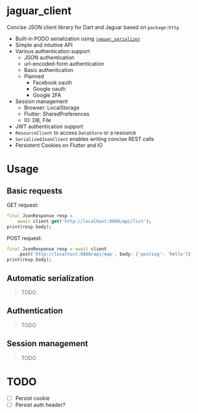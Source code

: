 # jaguar_client

Concise JSON client library for Dart and Jaguar based on `package:http`

- Built-in PODO serialization using [`jaguar_serializer`](https://github.com/Jaguar-dart/jaguar_serializer)
- Simple and intuitive API
- Various authentication support
    - JSON authentication
    - url-encoded-form authentication
    - Basic authentication
    - Planned
        - Facebook oauth
        - Google oauth
        - Google 2FA
- Session management
    - Browser: LocalStorage
    - Flutter: SharedPreferences
    - IO: DB, File
- JWT authentication support
- `ResourceClient` to access `DataStore` or a resource
- `SerializedJsonClient` enables writing concise REST calls
- Persistent Cookies on Flutter and IO

# Usage

## Basic requests

GET request:

```dart
final JsonResponse resp =
    await client.get('http://localhost:8080/api/list');
print(resp.body);
```

POST request:

```dart
final JsonResponse resp = await client
    .post('http://localhost:8080/api/map', body: {'posting': 'hello'});
print(resp.body);
```

## Automatic serialization

> TODO

## Authentication

> TODO

## Session management

> TODO

# TODO

-[ ] Persist cookie  
-[ ] Persist auth header?